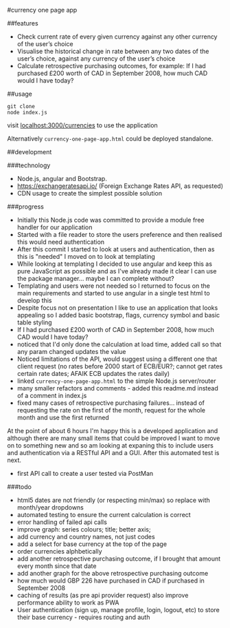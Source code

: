 #currency one page app

##features

* Check current rate of every given currency against any other currency of the user’s choice
* Visualise the historical change in rate between any two dates of the user’s choice, against any currency of the user’s choice
* Calculate retrospective purchasing outcomes, for example: If I had purchased £200 worth of CAD in September 2008, how much CAD would I have today?

##usage

    git clone
    node index.js

visit [localhost:3000/currencies](http://localhost:3000/currencies) to use the application

Alternatively `currency-one-page-app.html` could be deployed standalone.

##development

###technology

* Node.js, angular and Bootstrap. 
* https://exchangeratesapi.io/ (Foreign Exchange Rates API, as requested)
* CDN usage to create the simplest possible solution

###progress

 * Initially this Node.js code was committed to provide a module free handler for our application
 * Started with a file reader to store the users preference and then realised this would need authentication
 * After this commit I started to look at users and authentication, then as this is "needed" I moved on to look at templating
 * While looking at templating I decided to use angular and keep this as pure JavaScript as possible and as I've already made it clear I can use the package manager... maybe I can complete without?
 * Templating and users were not needed so I returned to focus on the main requirements and started to use angular in a single test html to develop this
 * Despite focus not on presentation I like to use an application that looks appealing so I added basic bootstrap, flags, currency symbol and basic table styling
 * If I had purchased £200 worth of CAD in September 2008, how much CAD would I have today?
 * noticed that I'd only done the calculation at load time, added call so that any param changed updates the value
 * Noticed limitations of the API, would suggest using a different one that client request (no rates before 2000 start of ECB/EUR?; cannot get rates certain rate dates; AFAIK ECB updates the rates daily)
 * linked `currency-one-page-app.html` to the simple Node.js server/router
 * many smaller refactors and comments - added this readme.md instead of a comment in index.js
 * fixed many cases of retrospective purchasing failures... instead of requesting the rate on the first of the month, request for the whole month and use the first returned

At the point of about 6 hours I'm happy this is a developed application and although there are many small items that could be improved I want to move on to something new and so am looking at expaning this to include users and authentication via a RESTful API and a GUI.  After this automated test is next.

* first API call to create a user tested via PostMan

###todo
 * html5 dates are not friendly (or respecting min/max) so replace with month/year dropdowns
 * automated testing to ensure the current calculation is correct 
 * error handling of failed api calls
 * improve graph: series colours; title; better axis;
 * add currency and country names, not just codes
 * add a select for base currency at the top of the page
 * order currencies alphbetically
 * add another retrospective purchasing outcome, if I brought that amount every month since that date
 * add another graph for the above retrospective purchasing outcome
 * how much would GBP 226 have purchased in CAD if purchased in September 2008
 * caching of results (as pre api provider request) also improve performance ability to work as PWA
 * User authentication (sign up, manage profile, login, logout, etc) to store their base currency - requires routing and auth